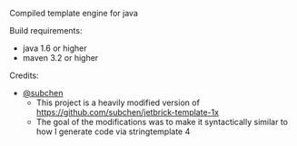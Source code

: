 Compiled template engine for java

Build requirements:
- java 1.6 or higher
- maven 3.2 or higher

Credits:
 - [@subchen](https://github.com/subchen)
   * This project is a heavily modified version of https://github.com/subchen/jetbrick-template-1x
   * The goal of the modifications was to make it syntactically similar to how I generate code via stringtemplate 4
